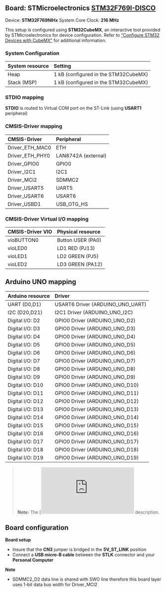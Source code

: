 Board: STMicroelectronics [STM32F769I-DISCO](https://www.st.com/en/evaluation-tools/32f769idiscovery.html)
------------------------------------------

Device: **STM32F769NIHx**
System Core Clock: **216 MHz**

This setup is configured using **STM32CubeMX**, an interactive tool provided by STMicroelectronics for device configuration.
Refer to ["Configure STM32 Devices with CubeMX"](https://github.com/Open-CMSIS-Pack/cmsis-toolbox/blob/main/docs/CubeMX.md) for additional information.

### System Configuration

| System resource   | Setting
|:------------------|:--------------------------------------
| Heap              | 1 kB (configured in the STM32CubeMX)
| Stack (MSP)       | 1 kB (configured in the STM32CubeMX)

### STDIO mapping

**STDIO** is routed to Virtual COM port on the ST-Link (using **USART1** peripheral)

### CMSIS-Driver mapping

| CMSIS-Driver      | Peripheral
|:------------------|:--------------------------------------
| Driver_ETH_MAC0   | ETH
| Driver_ETH_PHY0   | LAN8742A (external)
| Driver_GPIO0      | GPIO0
| Driver_I2C1       | I2C1
| Driver_MCI2       | SDMMC2
| Driver_USART5     | UART5
| Driver_USART6     | USART6
| Driver_USBD1      | USB_OTG_HS

### CMSIS-Driver Virtual I/O mapping

| CMSIS-Driver VIO  | Physical resource
|:------------------|:--------------------------------------
| vioBUTTON0        | Button USER (PA0)
| vioLED0           | LD1 RED     (PJ13)
| vioLED1           | LD2 GREEN   (PJ5)
| vioLED2           | LD3 GREEN   (PA12)

## Arduino UNO mapping

| Arduino resource  | Driver
|:------------------|:--------------------------------------
| UART (D0,D1)      | USART6 Driver (ARDUINO_UNO_UART)
| I2C  (D20,D21)    | I2C1   Driver (ARDUINO_UNO_I2C)
| Digital I/O: D2   | GPIO0  Driver (ARDUINO_UNO_D2)
| Digital I/O: D3   | GPIO0  Driver (ARDUINO_UNO_D3)
| Digital I/O: D4   | GPIO0  Driver (ARDUINO_UNO_D4)
| Digital I/O: D5   | GPIO0  Driver (ARDUINO_UNO_D5)
| Digital I/O: D6   | GPIO0  Driver (ARDUINO_UNO_D6)
| Digital I/O: D7   | GPIO0  Driver (ARDUINO_UNO_D7)
| Digital I/O: D8   | GPIO0  Driver (ARDUINO_UNO_D8)
| Digital I/O: D9   | GPIO0  Driver (ARDUINO_UNO_D9)
| Digital I/O: D10  | GPIO0  Driver (ARDUINO_UNO_D10)
| Digital I/O: D11  | GPIO0  Driver (ARDUINO_UNO_D11)
| Digital I/O: D12  | GPIO0  Driver (ARDUINO_UNO_D12)
| Digital I/O: D13  | GPIO0  Driver (ARDUINO_UNO_D13)
| Digital I/O: D14  | GPIO0  Driver (ARDUINO_UNO_D14)
| Digital I/O: D15  | GPIO0  Driver (ARDUINO_UNO_D15)
| Digital I/O: D16  | GPIO0  Driver (ARDUINO_UNO_D16)
| Digital I/O: D17  | GPIO0  Driver (ARDUINO_UNO_D17)
| Digital I/O: D18  | GPIO0  Driver (ARDUINO_UNO_D18)
| Digital I/O: D19  | GPIO0  Driver (ARDUINO_UNO_D19)

> **Note:** The [![Arduino connector](https://github.com/Open-CMSIS-Pack/cmsis-toolbox/blob/main/docs/ReferenceApplications.md#arduino-shield) description.

## Board configuration

**Board setup**
  - Insure that the **CN3** jumper is bridged in the **5V_ST_LINK** position
  - Connect a **USB micro-B cable** between the **STLK** connector and your **Personal Computer**

**Note**
  - SDMMC2_D2 data line is shared with SWO line therefore this board layer uses 1-bit data bus width for Driver_MCI2

